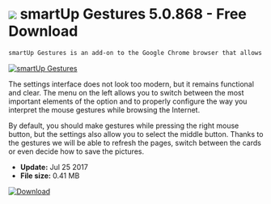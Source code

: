 # ![](https://cdn.softexe.net/static/icon/c/smartup-gestures-10928.png) smartUp Gestures 5.0.868 - Free Download

```sh
smartUp Gestures is an add-on to the Google Chrome browser that allows you to add mouse gestures to it. The application offers many ready-made operating schemes, which can be freely edited.
```
[![smartUp Gestures](https:https://tse1.mm.bing.net/th?id=OIP.1VkfpC60grBuo9Izkmf8vAHaEq&pid=Api)](https://softexe.net/win/internet/browser-add-ons/smartup-gestures:pRabh.html)

The settings interface does not look too modern, but it remains functional and clear. The menu on the left allows you to switch between the most important elements of the option and to properly configure the way you interpret the mouse gestures while browsing the Internet.
 
 By default, you should make gestures while pressing the right mouse button, but the settings also allow you to select the middle button. Thanks to the gestures we will be able to refresh the pages, switch between the cards or even decide how to save the pictures.


- **Update:** Jul 25 2017
- **File size:** 0.41 MB

[![Download](https://cdn.softexe.net/static/img/download.png)](https://softexe.net/win/internet/browser-add-ons/smartup-gestures:pRabh.html)

